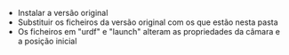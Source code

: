 
- Instalar a versão original
- Substituir os ficheiros da versão original com os que estão nesta pasta
- Os ficheiros em "urdf" e "launch" alteram as propriedades da câmara e a posição inicial 

